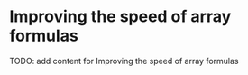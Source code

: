 # Improving the speed of array formulas

TODO: add content for Improving the speed of array formulas

